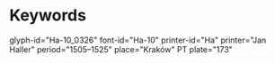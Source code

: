 # Keywords
glyph-id="Ha-10_0326"
font-id="Ha-10"
printer-id="Ha"
printer="Jan Haller"
period="1505–1525"
place="Kraków"
PT plate="173"
